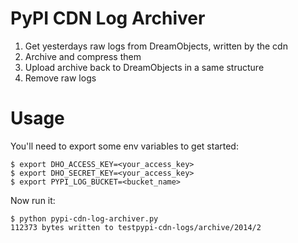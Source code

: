 # PyPI CDN Log Archiver

1. Get yesterdays raw logs from DreamObjects, written by the cdn
2. Archive and compress them
3. Upload archive back to DreamObjects in a same structure
4. Remove raw logs

# Usage

You'll need to export some env variables to get started:

    $ export DHO_ACCESS_KEY=<your_access_key>
    $ export DHO_SECRET_KEY=<your_access_key>
    $ export PYPI_LOG_BUCKET=<bucket_name>

Now run it:

    $ python pypi-cdn-log-archiver.py
    112373 bytes written to testpypi-cdn-logs/archive/2014/2
